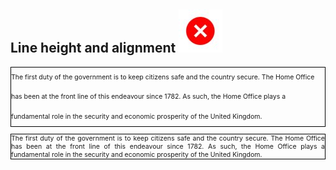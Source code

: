 ## Line height and alignment ![](images/cross.jpg)
<p style="line-height:3em; text-align:left; font-size:0.75em; border: 1px solid black">The first duty of the government is to keep citizens safe and the country secure. The Home Office has been at the front line of this endeavour since 1782. As such, the Home Office plays a fundamental role in the security and economic prosperity of the United Kingdom.
</p>
<p style="text-align:justify; font-size:0.75em; border: 1px solid black">The first duty of the government is to keep citizens safe and the country secure. The Home Office has been at the front line of this endeavour since 1782. As such, the Home Office plays a fundamental role in the security and economic prosperity of the United Kingdom.
</p>